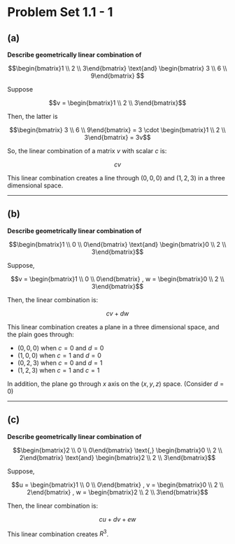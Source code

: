 # Problem Set 1.1 - 1

## (a)

**Describe geometrically linear combination of**

```math
\begin{bmatrix}1 \\ 2 \\ 3\end{bmatrix}
\text{and}
\begin{bmatrix} 3 \\ 6 \\ 9\end{bmatrix} 
```

Suppose
```math
v = \begin{bmatrix}1 \\ 2 \\ 3\end{bmatrix}
```

Then, the latter is
```math
\begin{bmatrix} 3 \\ 6 \\ 9\end{bmatrix}
= 3 \cdot \begin{bmatrix}1 \\ 2 \\ 3\end{bmatrix}
= 3v
```

So, the linear combination of a matrix $v$ with scalar $c$ is:

```math
cv
```

This linear combination creates a line through $(0, 0, 0)$ and $(1, 2, 3)$ in a three dimensional space.

---

## (b)

**Describe geometrically linear combination of**
```math
\begin{bmatrix}1 \\ 0 \\ 0\end{bmatrix}
\text{and}
\begin{bmatrix}0 \\ 2 \\ 3\end{bmatrix}
```

Suppose,
```math
v = 
\begin{bmatrix}1 \\ 0 \\ 0\end{bmatrix}
,
w =
\begin{bmatrix}0 \\ 2 \\ 3\end{bmatrix}
```

Then, the linear combination is:
```math
cv + dw
```

This linear combination creates a plane in a three dimensional space, and the plain goes through:
- $(0, 0, 0)$ when $c = 0$ and $d = 0$
- $(1, 0, 0)$ when $c = 1$ and $d = 0$
- $(0, 2, 3)$ when $c = 0$ and $d = 1$
- $(1, 2, 3)$ when $c = 1$ and $c = 1$

In addition, the plane go through $x$ axis on the $(x, y, z)$ space. (Consider $d = 0$)

---

## (c)

**Describe geometrically linear combination of**
```math
\begin{bmatrix}2 \\ 0 \\ 0\end{bmatrix}
\text{,}
\begin{bmatrix}0 \\ 2 \\ 2\end{bmatrix}
\text{and}
\begin{bmatrix}2 \\ 2 \\ 3\end{bmatrix}
```

Suppose,
```math
u = 
\begin{bmatrix}1 \\ 0 \\ 0\end{bmatrix}
,
v =
\begin{bmatrix}0 \\ 2 \\ 2\end{bmatrix}
,
w =
\begin{bmatrix}2 \\ 2 \\ 3\end{bmatrix}
```

Then, the linear combination is:
```math
cu + dv + ew
```

This linear combination creates $R^3$.